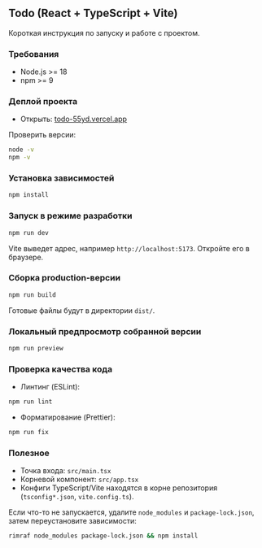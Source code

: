 ## Todo (React + TypeScript + Vite)

Короткая инструкция по запуску и работе с проектом.

### Требования

- Node.js >= 18
- npm >= 9

### Деплой проекта

- Открыть: [todo-55yd.vercel.app](https://todo-55yd.vercel.app)

Проверить версии:

```bash
node -v
npm -v
```

### Установка зависимостей

```bash
npm install
```

### Запуск в режиме разработки

```bash
npm run dev
```

Vite выведет адрес, например `http://localhost:5173`. Откройте его в браузере.

### Сборка production-версии

```bash
npm run build
```

Готовые файлы будут в директории `dist/`.

### Локальный предпросмотр собранной версии

```bash
npm run preview
```

### Проверка качества кода

- Линтинг (ESLint):

```bash
npm run lint
```

- Форматирование (Prettier):

```bash
npm run fix
```

### Полезное

- Точка входа: `src/main.tsx`
- Корневой компонент: `src/app.tsx`
- Конфиги TypeScript/Vite находятся в корне репозитория (`tsconfig*.json`, `vite.config.ts`).

Если что-то не запускается, удалите `node_modules` и `package-lock.json`, затем переустановите зависимости:

```bash
rimraf node_modules package-lock.json && npm install
```
